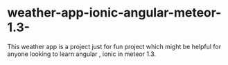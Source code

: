 # weather-app-ionic-angular-meteor-1.3-
This weather app is a project just for fun project which might be helpful for anyone looking to learn angular , ionic in meteor 1.3.
